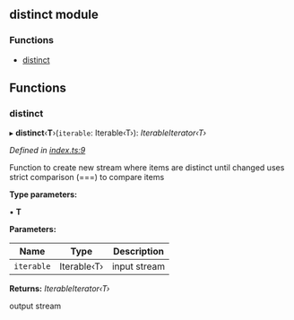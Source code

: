 ## distinct module

### Functions

* [distinct](README.md#distinct)

## Functions

###  distinct

▸ **distinct**‹**T**›(`iterable`: Iterable‹T›): *IterableIterator‹T›*

*Defined in [index.ts:9](https://github.com/andres-kovalev/pragmatic-streams/blob/master/src/streams/distinct/index.ts#L9)*

Function to create new stream where items are distinct until changed
uses strict comparison (===) to compare items

**Type parameters:**

▪ **T**

**Parameters:**

Name | Type | Description |
------ | ------ | ------ |
`iterable` | Iterable‹T› | input stream |

**Returns:** *IterableIterator‹T›*

output stream
